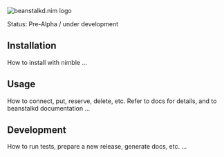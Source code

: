 
![beanstalkd.nim logo](https://raw.githubusercontent.com/tormaroe/beanstalkd.nim/master/gfx/logo.png)

Status: Pre-Alpha / under development

## Installation

How to install with nimble ...

## Usage

How to connect, put, reserve, delete, etc. Refer to docs for details, and to beanstalkd documentation ...

## Development

How to run tests, prepare a new release, generate docs, etc. ...
